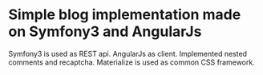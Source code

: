 Simple blog implementation made on Symfony3 and AngularJs
====

Symfony3 is used as REST api. AngularJs as client.
Implemented nested comments and recaptcha.
Materialize is used as common CSS framework.
